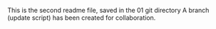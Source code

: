This is the second readme file, saved in the 01 git directory
A branch (update script) has been created for collaboration.
